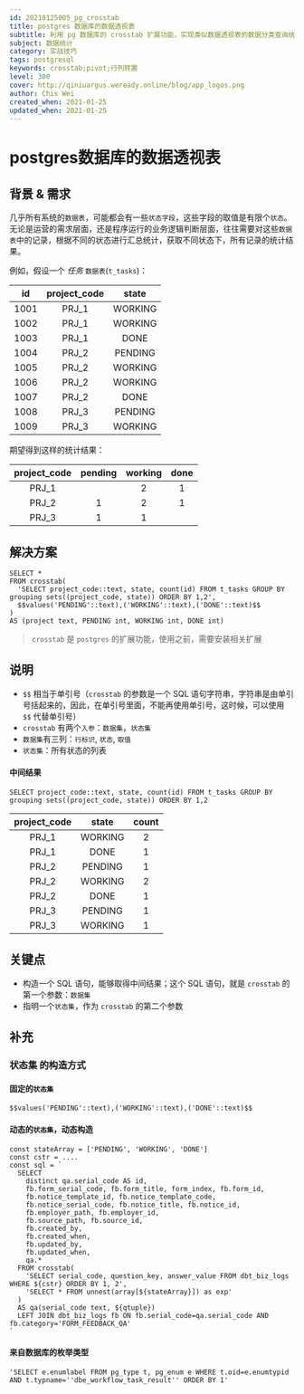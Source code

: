 ```yaml
---
id: 20210125005_pg_crosstab
title: postgres 数据库的数据透视表
subtitle: 利用 pg 数据库的 crosstab 扩展功能，实现类似数据透视表的数据分类查询统计
subject: 数据统计
category: 实战技巧
tags: postgresql
keywords: crosstab;pivot;行列转置
level: 300
cover: http://qiniuargus.weready.online/blog/app_logos.png
author: Chis Wei
created_when: 2021-01-25
updated_when: 2021-01-25
---
```


# postgres数据库的数据透视表

## 背景 & 需求

几乎所有系统的`数据表`，可能都会有一些`状态字段`，这些字段的取值是有限个`状态`。无论是运营的需求层面，还是程序运行的业务逻辑判断层面，往往需要对这些`数据表`中的记录，根据不同的状态进行汇总统计，获取不同状态下，所有记录的统计结果。

例如，假设一个 *任务* `数据表`(`t_tasks`)：

|id|project_code|state|
|:-:|:-:|:-:|
|1001|PRJ_1|WORKING|
|1002|PRJ_1|WORKING|
|1003|PRJ_1|DONE|
|1004|PRJ_2|PENDING|
|1005|PRJ_2|WORKING|
|1006|PRJ_2|WORKING|
|1007|PRJ_2|DONE|
|1008|PRJ_3|PENDING|
|1009|PRJ_3|WORKING|

期望得到这样的统计结果：

|project_code|pending|working|done|
|:-:|:-:|:-:|:-:|
|PRJ_1|   | 2 | 1 |
|PRJ_2| 1 | 2 | 1 |
|PRJ_3| 1 | 1 |   |

## 解决方案

```
SELECT *
FROM crosstab(
  'SELECT project_code::text, state, count(id) FROM t_tasks GROUP BY grouping sets((project_code, state)) ORDER BY 1,2',
  $$values('PENDING'::text),('WORKING'::text),('DONE'::text)$$
)
AS (project text, PENDING int, WORKING int, DONE int)
```

> `crosstab` 是 `postgres` 的扩展功能，使用之前，需要安装相关扩展

## 说明

- `$$` 相当于单引号（`crosstab` 的参数是一个 SQL 语句字符串，字符串是由单引号括起来的，因此，在单引号里面，不能再使用单引号，这时候，可以使用 `$$` 代替单引号）
- `crosstab` 有两个`入参`：`数据集`，`状态集`
- `数据集`有三列：`行标识`, `状态`, `取值`
- `状态集`：所有状态的列表

#### 中间结果

`SELECT project_code::text, state, count(id) FROM t_tasks GROUP BY grouping sets((project_code, state)) ORDER BY 1,2`

|project_code|state|count|
|:-:|:-:|:-:|
|PRJ_1|WORKING|2|
|PRJ_1|DONE|1|
|PRJ_2|PENDING|1|
|PRJ_2|WORKING|2|
|PRJ_2|DONE|1|
|PRJ_3|PENDING|1|
|PRJ_3|WORKING|1|

## 关键点

- 构造一个 SQL 语句，能够取得中间结果；这个 SQL 语句，就是 `crosstab` 的第一个参数：`数据集`
- 指明一个`状态集`，作为 `crosstab` 的第二个参数

## 补充

### 状态集 的构造方式

#### 固定的`状态集`

```
$$values('PENDING'::text),('WORKING'::text),('DONE'::text)$$
```

#### 动态的`状态集`，动态构造

```
const stateArray = ['PENDING', 'WORKING', 'DONE']
const cstr = ....
const sql = `
  SELECT 
    distinct qa.serial_code AS id,
    fb.form_serial_code, fb.form_title, form_index, fb.form_id, 
    fb.notice_template_id, fb.notice_template_code,
    fb.notice_serial_code, fb.notice_title, fb.notice_id, 
    fb.employer_path, fb.employer_id, 
    fb.source_path, fb.source_id, 
    fb.created_by,
    fb.created_when,
    fb.updated_by,
    fb.updated_when,
    qa.* 
  FROM crosstab(
    'SELECT serial_code, question_key, answer_value FROM dbt_biz_logs WHERE ${cstr} ORDER BY 1, 2',
    'SELECT * FROM unnest(array[${stateArray}]) as exp'
  )
  AS qa(serial_code text, ${qtuple})
  LEFT JOIN dbt_biz_logs fb ON fb.serial_code=qa.serial_code AND fb.category='FORM_FEEDBACK_QA'
`
```

#### 来自数据库的枚举类型

```
'SELECT e.enumlabel FROM pg_type t, pg_enum e WHERE t.oid=e.enumtypid AND t.typname=''dbe_workflow_task_result'' ORDER BY 1'
```

